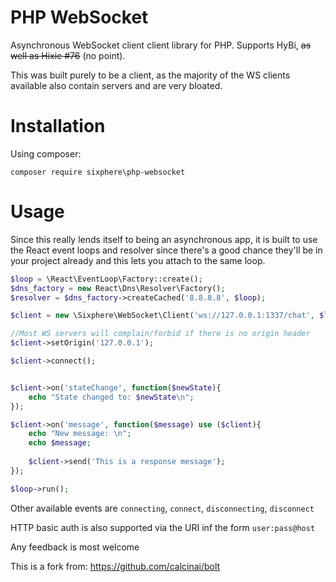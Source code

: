 # PHP WebSocket

Asynchronous WebSocket client client library for PHP. Supports HyBi, ~~as well as Hixie #76~~ (no point).

This was built purely to be a client, as the majority of the WS clients available also contain servers and are very bloated.

# Installation
    
Using composer:

    composer require sixphere\php-websocket   


# Usage
       
Since this really lends itself to being an asynchronous app, it is built to use the React event loops and resolver since there's a good 
chance they'll be in your project already and this lets you attach to the same loop.

```php
$loop = \React\EventLoop\Factory::create();
$dns_factory = new React\Dns\Resolver\Factory();
$resolver = $dns_factory->createCached('8.8.8.8', $loop);

$client = new \Sixphere\WebSocket\Client('ws://127.0.0.1:1337/chat', $loop, $resolver);

//Most WS servers will complain/forbid if there is no origin header
$client->setOrigin('127.0.0.1');

$client->connect();


$client->on('stateChange', function($newState){
    echo "State changed to: $newState\n";
});

$client->on('message', function($message) use ($client){
    echo "New message: \n";
    echo $message;
    
    $client->send('This is a response message');
});

$loop->run();
```
   
   
Other available events are ```connecting```, ```connect```, ```disconnecting```, ```disconnect```


HTTP basic auth is also supported via the URI inf the form ```user:pass@host```


Any feedback is most welcome

This is a fork from: https://github.com/calcinai/bolt
